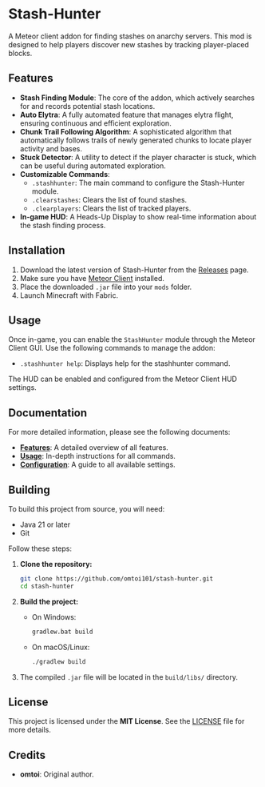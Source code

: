 # Stash-Hunter

A Meteor client addon for finding stashes on anarchy servers. This mod is designed to help players discover new stashes by tracking player-placed blocks.

## Features

- **Stash Finding Module**: The core of the addon, which actively searches for and records potential stash locations.
- **Auto Elytra**: A fully automated feature that manages elytra flight, ensuring continuous and efficient exploration.
- **Chunk Trail Following Algorithm**: A sophisticated algorithm that automatically follows trails of newly generated chunks to locate player activity and bases.
- **Stuck Detector**: A utility to detect if the player character is stuck, which can be useful during automated exploration.
- **Customizable Commands**:
    - `.stashhunter`: The main command to configure the Stash-Hunter module.
    - `.clearstashes`: Clears the list of found stashes.
    - `.clearplayers`: Clears the list of tracked players.
- **In-game HUD**: A Heads-Up Display to show real-time information about the stash finding process.

## Installation

1.  Download the latest version of Stash-Hunter from the [Releases](https://github.com/omtoi101/stash-hunter/releases) page.
2.  Make sure you have [Meteor Client](https://meteorclient.com/) installed.
3.  Place the downloaded `.jar` file into your `mods` folder.
4.  Launch Minecraft with Fabric.

## Usage

Once in-game, you can enable the `StashHunter` module through the Meteor Client GUI. Use the following commands to manage the addon:

-   `.stashhunter help`: Displays help for the stashhunter command.

The HUD can be enabled and configured from the Meteor Client HUD settings.

## Documentation

For more detailed information, please see the following documents:

-   [**Features**](./docs/FEATURES.md): A detailed overview of all features.
-   [**Usage**](./docs/USAGE.md): In-depth instructions for all commands.
-   [**Configuration**](./docs/CONFIGURATION.md): A guide to all available settings.

## Building

To build this project from source, you will need:

-   Java 21 or later
-   Git

Follow these steps:

1.  **Clone the repository:**
    ```sh
    git clone https://github.com/omtoi101/stash-hunter.git
    cd stash-hunter
    ```

2.  **Build the project:**
    -   On Windows:
        ```sh
        gradlew.bat build
        ```
    -   On macOS/Linux:
        ```sh
        ./gradlew build
        ```

3.  The compiled `.jar` file will be located in the `build/libs/` directory.

## License

This project is licensed under the **MIT License**. See the [LICENSE](LICENSE) file for more details.

## Credits

-   **omtoi**: Original author.
